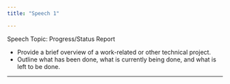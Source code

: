 ```yaml
---
title: "Speech 1"

---
```


 Speech Topic: Progress/Status Report
- Provide a brief overview of a work-related or other technical project. 
- Outline what has been done, what is currently being done, and what is left to be done.

---

